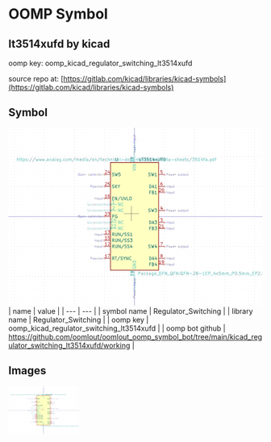 # OOMP Symbol  
## lt3514xufd  by kicad  
  
oomp key: oomp_kicad_regulator_switching_lt3514xufd  
  
source repo at: [https://gitlab.com/kicad/libraries/kicad-symbols](https://gitlab.com/kicad/libraries/kicad-symbols)  
## Symbol  
  
[![working.png](working_600.png)](working.png)  
| name | value | 
| --- | --- | 
| symbol name | Regulator_Switching | 
| library name | Regulator_Switching | 
| oomp key | oomp_kicad_regulator_switching_lt3514xufd | 
| oomp bot github | https://github.com/oomlout/oomlout_oomp_symbol_bot/tree/main/kicad_regulator_switching_lt3514xufd/working | 
## Images  
  
[![working.png](working_140.png)](working.png)  
